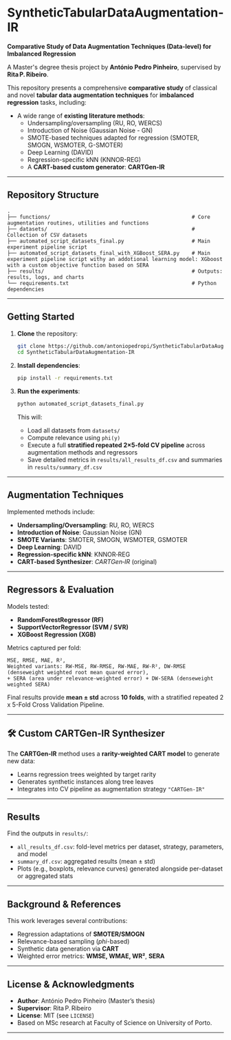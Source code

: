 # SyntheticTabularDataAugmentation‑IR

**Comparative Study of Data Augmentation Techniques (Data‑level) for Imbalanced Regression**

A Master's degree thesis project by **António Pedro Pinheiro**, supervised by **Rita P. Ribeiro**.

This repository presents a comprehensive **comparative study** of classical and novel **tabular data augmentation techniques** for **imbalanced regression** tasks, including:

- A wide range of **existing literature methods**:
  - Undersampling/oversampling (RU, RO, WERCS)
  - Introduction of Noise (Gaussian Noise - GN)
  - SMOTE-based techniques adapted for regression (SMOTER, SMOGN, WSMOTER, G-SMOTER)
  - Deep Learning (DAVID)
  - Regression-specific kNN (KNNOR-REG)
  - A **CART-based custom generator**: **CARTGen‑IR**

---

## Repository Structure

```
.
├── functions/                                              # Core augmentation routines, utilities and functions
├── datasets/                                               # Collection of CSV datasets
├── automated_script_datasets_final.py                      # Main experiment pipeline script
├── automated_script_datasets_final_with_XGBoost_SERA.py    # Main experiment pipeline script withy an addotional learning model: XGboost with a custom objective function based on SERA
├── results/                                                # Outputs: results, logs, and charts
└── requirements.txt                                        # Python dependencies
```

---

## Getting Started

1. **Clone** the repository:
   ```bash
   git clone https://github.com/antoniopedropi/SyntheticTabularDataAugmentation-IR.git
   cd SyntheticTabularDataAugmentation-IR
   ```

2. **Install dependencies**:
   ```bash
   pip install -r requirements.txt
   ```

3. **Run the experiments**:
   ```bash
   python automated_script_datasets_final.py
   ```
   This will:
   - Load all datasets from `datasets/`
   - Compute relevance using `phi(y)`
   - Execute a full **stratified repeated 2×5-fold CV pipeline** across augmentation methods and regressors
   - Save detailed metrics in `results/all_results_df.csv` and summaries in `results/summary_df.csv`

---

## Augmentation Techniques

Implemented methods include:

- **Undersampling/Oversampling**: RU, RO, WERCS  
- **Introduction of Noise**: Gaussian Noise (GN)  
- **SMOTE Variants**: SMOTER, SMOGN, WSMOTER, GSMOTER  
- **Deep Learning**: DAVID  
- **Regression-specific kNN**: KNNOR‑REG  
- **CART-based Synthesizer**: *CARTGen‑IR* (original)

---

## Regressors & Evaluation

Models tested:

- **RandomForestRegressor (RF)**
- **SupportVectorRegressor (SVM / SVR)**
- **XGBoost Regression (XGB)**

Metrics captured per fold:

```
MSE, RMSE, MAE, R²,
Weighted variants: RW-MSE, RW-RMSE, RW-MAE, RW-R², DW-RMSE (denseweight weighted root mean quared error),
+ SERA (area under relevance-weighted error) + DW-SERA (denseweight weighted SERA)
```

Final results provide **mean ± std** across **10 folds**, with a stratified repeated 2 x 5-Fold Cross Validation Pipeline.

---

## 🛠️ Custom CARTGen‑IR Synthesizer

The **CARTGen‑IR** method uses a **rarity-weighted CART model** to generate new data:

- Learns regression trees weighted by target rarity
- Generates synthetic instances along tree leaves
- Integrates into CV pipeline as augmentation strategy `"CARTGen-IR"`

---

## Results

Find the outputs in `results/`:

- `all_results_df.csv`: fold-level metrics per dataset, strategy, parameters, and model  
- `summary_df.csv`: aggregated results (mean ± std)  
- Plots (e.g., boxplots, relevance curves) generated alongside per-dataset or aggregated stats

---

## Background & References

This work leverages several contributions:

- Regression adaptations of **SMOTER/SMOGN**  
- Relevance-based sampling (*phi*-based) 
- Synthetic data generation via **CART**  
- Weighted error metrics: **WMSE, WMAE, WR²**, **SERA**

---

## License & Acknowledgments

- **Author**: António Pedro Pinheiro (Master’s thesis)  
- **Supervisor**: Rita P. Ribeiro  
- **License**: MIT (see `LICENSE`)  
- Based on MSc research at Faculty of Science on University of Porto.

---
